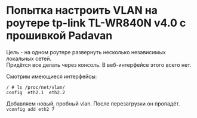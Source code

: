 # Попытка настроить VLAN на роутере tp-link TL-WR840N v4.0 с прошивкой Padavan  
Цель - на одном роутере развернуть несколько независимых локальных сетей.  
Придётся все делать через консоль. В веб-интерфейсе этого всего нет.  

Смотрим имеющиеся интерфейсы:  
```
/ # ls /proc/net/vlan/
config  eth2.1  eth2.2
```
Добавляем новый, пробный vlan. После перезагрузки он пропадёт.  
`vconfig add eth2 7`
